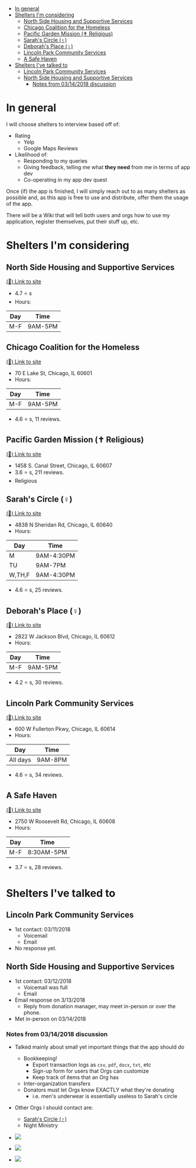 
<!-- TOC depthFrom:1 depthTo:6 withLinks:1 updateOnSave:1 orderedList:0 -->

- [In general](#in-general)
- [Shelters I'm considering](#shelters-im-considering)
	- [North Side Housing and Supportive Services](#north-side-housing-and-supportive-services)
	- [Chicago Coalition for the Homeless](#chicago-coalition-for-the-homeless)
	- [Pacific Garden Mission (✝ Religious)](#pacific-garden-mission-religious)
	- [Sarah's Circle (♀)](#sarahs-circle-)
	- [Deborah's Place (♀)](#deborahs-place-)
	- [Lincoln Park Community Services](#lincoln-park-community-services)
	- [A Safe Haven](#a-safe-haven)
- [Shelters I've talked to](#shelters-ive-talked-to)
	- [Lincoln Park Community Services](#lincoln-park-community-services)
	- [North Side Housing and Supportive Services](#north-side-housing-and-supportive-services)
		- [Notes from 03/14/2018 discussion](#notes-from-03142018-discussion)

<!-- /TOC -->

# In general
I will choose shelters to interview based off of:

- Rating
  - Yelp
  - Google Maps Reviews
- Likelihood of:
  - Responding to my queries
  - Giving feedback, telling me what **they need** from me in terms of app dev
  - Co-operating in my app dev quest

Once (if) the app is finished, I will simply reach out to as many shelters as
possible and, as this app is free to use and distribute, offer them the usage of
the app.

There will be a Wiki that will tell both users and orgs how to use my
application, register themselves, put their stuff up, etc.


# Shelters I'm considering


## North Side Housing and Supportive Services
[(:link:) Link to site](http://www.northsidehousing.org/)
- 4.7 :star: s
- Hours:

| Day      | Time       |
| -------- | ---------- |
| M-F      | 9AM-5PM    |


## Chicago Coalition for the Homeless
[(:link:) Link to site](http://www.chicagohomeless.org/)
- 70 E Lake St, Chicago, IL 60601
- Hours:

| Day      | Time       |
| -------- | ---------- |
| M-F      | 9AM-5PM    |

- 4.6 :star: s, 11 reviews.


## Pacific Garden Mission (✝ Religious)
[(:link:) Link to site](https://www.pgm.org/)
- 1458 S. Canal Street, Chicago, IL 60607
- 3.6 :star: s, 211 reviews.
- Religious


## Sarah's Circle (♀)
[(:link:) Link to site](https://www.sarahs-circle.org/)
- 4838 N Sheridan Rd, Chicago, IL 60640
- Hours:

| Day      | Time       |
| -------- | ---------- |
| M        | 9AM-4:30PM |
| TU       | 9AM-7PM    |
| W,TH,F   | 9AM-4:30PM |

- 4.6 :star: s, 25 reviews.


## Deborah's Place (♀)
[(:link:) Link to site](http://www.deborahsplace.org/)
- 2822 W Jackson Blvd, Chicago, IL 60612
- Hours:

| Day      | Time       |
| -------- | ---------- |
| M-F      | 9AM-5PM    |

- 4.2 :star: s, 30 reviews.


## Lincoln Park Community Services
[(:link:) Link to site](https://lpcsonline.org/)
- 600 W Fullerton Pkwy, Chicago, IL 60614
- Hours:

| Day      | Time       |
| -------- | ---------- |
| All days | 9AM-8PM    |

- 4.6 :star: s, 34 reviews.


## A Safe Haven
[(:link:) Link to site](http://www.asafehaven.org/)
- 2750 W Roosevelt Rd, Chicago, IL 60608
- Hours:

| Day      | Time          |
| -------- | ------------- |
| M-F      | 8:30AM-5PM    |

- 3.7 :star: s, 28 reviews.


# Shelters I've talked to

## Lincoln Park Community Services
- 1st contact: 03/11/2018
  - Voicemail
  - Email
- No response yet.

## North Side Housing and Supportive Services
- 1st contact: 03/12/2018
  - Voicemail was full
  - Email
- Email response on 3/13/2018 
  - Reply from donation manager, may meet in-person or over the phone.
- Met in-person on 03/14/2018

### Notes from 03/14/2018 discussion

- Talked mainly about small yet important things that the app should do
  - Bookkeeping!
    - Export transaction logs as `csv`, `pdf`, `docx`, `txt`, etc
    - Sign-up form for users that Orgs can customize
    - Keep track of items that an Org has
  - Inter-organization transfers
  - Donators must let Orgs know EXACTLY what they're donating
    - i.e. men's underwear is essentially useless to Sarah's circle
- Other Orgs I should contact are:
  - [Sarah's Circle (♀)](#sarahs-circle-)
  - Night Ministry


- ![](nshss-meeting-03-15-2018-01.jpg)
- ![](nshss-meeting-03-15-2018-02.jpg)
- ![](nshss-meeting-03-15-2018-03.jpg)
